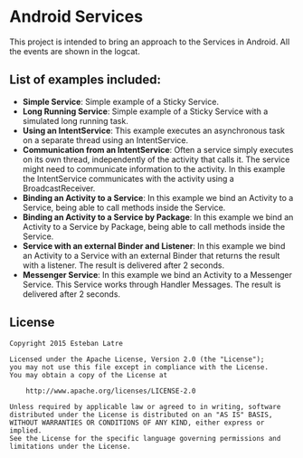 # Android Services
This project is intended to bring an approach to the Services in Android. All the events are shown in the logcat.

## List of examples included:

- **Simple Service**: Simple example of a Sticky Service.
- **Long Running Service**: Simple example of a Sticky Service with a simulated long running task.
- **Using an IntentService**: This example executes an asynchronous task on a separate thread using an IntentService.
- **Communication from an IntentService**: Often a service simply executes on its own thread, independently of the activity that calls it. The service might need to communicate information to the activity. In this example the IntentService communicates with the activity using a BroadcastReceiver.
- **Binding an Activity to a Service**: In this example we bind an Activity to a Service, being able to call methods inside the Service.
- **Binding an Activity to a Service by Package**: In this example we bind an Activity to a Service by Package, being able to call methods inside the Service.
- **Service with an external Binder and Listener**: In this example we bind an Activity to a Service with an external Binder that returns the result with a listener. The result is delivered after 2 seconds.
- **Messenger Service**: In this example we bind an Activity to a Messenger Service. This Service works through Handler Messages. The result is delivered after 2 seconds.

## License
    Copyright 2015 Esteban Latre
    
    Licensed under the Apache License, Version 2.0 (the "License");
    you may not use this file except in compliance with the License.
    You may obtain a copy of the License at
    
        http://www.apache.org/licenses/LICENSE-2.0
    
    Unless required by applicable law or agreed to in writing, software
    distributed under the License is distributed on an "AS IS" BASIS,
    WITHOUT WARRANTIES OR CONDITIONS OF ANY KIND, either express or implied.
    See the License for the specific language governing permissions and
    limitations under the License.